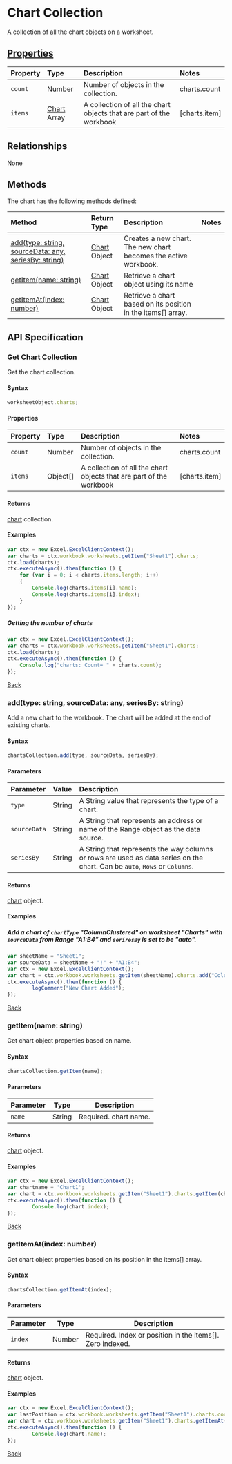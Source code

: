 # Chart Collection
A collection of all the chart objects on a worksheet. 

## [Properties](#get-chart-collection)

| Property         | Type    |Description|Notes |
|:-----------------|:--------|:----------|:-----|
|`count`| Number   | Number of objects in the collection.|charts.count|
|`items`| [Chart](chart.md) Array| A collection of all the chart objects that are part of the workbook|[charts.item] |

## Relationships

None

## Methods

The chart has the following methods defined:

| Method     | Return Type    |Description|Notes  |
|:-----------------|:--------|:----------|:------|
|[add(type: string, sourceData: any, seriesBy: string)](#addtype-string-sourceData-any-seriesBy-string)| [Chart](chart.md) Object              |Creates a new chart. The new chart becomes the active workbook. ||
|[getItem(name: string)](#getitemname-string)| [Chart](chart.md) Object     |Retrieve a chart object using its name||
|[getItemAt(index: number)](#getitematindex-number)| [Chart](chart.md) Object    |Retrieve a chart based on its position in the items[] array.||


## API Specification 

### Get Chart Collection

Get the chart collection. 

#### Syntax
```js
worksheetObject.charts;
```

#### Properties

| Property         | Type    |Description|Notes |
|:-----------------|:--------|:----------|:-----|
|`count`| Number   | Number of objects in the collection.|charts.count|
|`items`| Object[] | A collection of all the chart objects that are part of the workbook|[charts.item] |


#### Returns

[chart](chart.md) collection. 

#### Examples


```js
var ctx = new Excel.ExcelClientContext();
var charts = ctx.workbook.worksheets.getItem("Sheet1").charts;
ctx.load(charts);
ctx.executeAsync().then(function () {
	for (var i = 0; i < charts.items.length; i++)
	{
		Console.log(charts.items[i].name);
		Console.log(charts.items[i].index);
	}
});
```

##### Getting the number of charts

```js
var ctx = new Excel.ExcelClientContext();
var charts = ctx.workbook.worksheets.getItem("Sheet1").charts;
ctx.load(charts);
ctx.executeAsync().then(function () {
	Console.log("charts: Count= " + charts.count);
});

```
[Back](#properties)

### add(type: string, sourceData: any, seriesBy: string)

Add a new chart to the workbook. The chart will be added at the end of existing charts.

#### Syntax
```js
chartsCollection.add(type, sourceData, seriesBy);
```

#### Parameters

| Parameter         | Value    |Description|
|:-----------------|:--------|:----------|
| `type` | String | A String value that represents the type of a chart.  |
| `sourceData`  | String | A String that represents an address or name of the Range object as the data source.|
| `seriesBy` | String |  A String that represents the way columns or rows are used as data series on the chart. Can be `auto`, `Rows` or `Columns`.|

#### Returns
[chart](chart.md) object.

#### Examples

##### Add a chart of `chartType` "ColumnClustered" on worksheet "Charts" with `sourceData` from Range "A1:B4" and `seriresBy` is set to be "auto".

```js
var sheetName = "Sheet1";
var sourceData = sheetName + "!" + "A1:B4";
var ctx = new Excel.ExcelClientContext();
var chart = ctx.workbook.worksheets.getItem(sheetName).charts.add("ColumnClustered", sourceData, "auto");
ctx.executeAsync().then(function () {
		logComment("New Chart Added");
});
```
[Back](#methods)

### getItem(name: string)

Get chart object properties based on name.

#### Syntax
```js
chartsCollection.getItem(name);
```

#### Parameters

Parameter       | Type  | Description
--------------- | ------ | ------------
 `name`| String | Required. chart name. 

#### Returns

[chart](chart.md) object.

#### Examples
```js
var ctx = new Excel.ExcelClientContext();
var chartname = 'Chart1';
var chart = ctx.workbook.worksheets.getItem("Sheet1").charts.getItem(chartname);
ctx.executeAsync().then(function () {
		Console.log(chart.index);
});
```
[Back](#methods)


### getItemAt(index: number)

Get chart object properties based on its position in the items[] array. 

#### Syntax
```js
chartsCollection.getItemAt(index);
```

#### Parameters

Parameter       | Type  | Description
--------------- | ------ | ------------
 `index`| Number | Required. Index or position in the items[]. Zero indexed.

#### Returns

[chart](chart.md) object.

#### Examples
```js
var ctx = new Excel.ExcelClientContext();
var lastPosition = ctx.workbook.worksheets.getItem("Sheet1").charts.count - 1;
var chart = ctx.workbook.worksheets.getItem("Sheet1").charts.getItemAt(lastPosition);
ctx.executeAsync().then(function () {
		Console.log(chart.name);
});
```
[Back](#methods)

